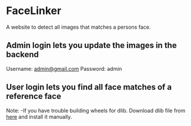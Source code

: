 # FaceLinker
A website to detect all images that matches a persons face.

## Admin login lets you update the images in the backend

Username: admin@gmail.com
Password: admin

## User login lets you find all face matches of a reference face

Note:
  -If you have trouble building wheels for dlib. Download dlib file from [here](https://github.com/Murtaza-Saeed/dlib/tree/master) and install it manually.

